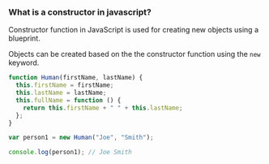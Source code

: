 ### What is a constructor in javascript?

Constructor function in JavaScript is used for creating new objects using a blueprint.

Objects can be created based on the the constructor function using the `new` keyword.

```javascript
function Human(firstName, lastName) {
  this.firstName = firstName;
  this.lastName = lastName;
  this.fullName = function () {
    return this.firstName + " " + this.lastName;
  };
}

var person1 = new Human("Joe", "Smith");

console.log(person1); // Joe Smith
```
